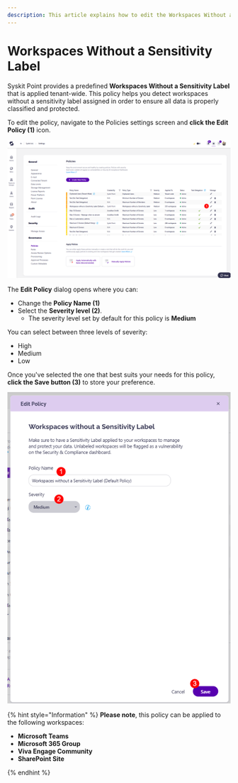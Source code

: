```yaml
---
description: This article explains how to edit the Workspaces Without a Sensitivity Label policy. 
---
```


# Workspaces Without a Sensitivity Label

Syskit Point provides a predefined **Workspaces Without a Sensitivity Label** that is applied tenant-wide. This policy helps you detect workspaces without a sensitivity label assigned in order to ensure all data is properly classified and protected. 

To edit the policy, navigate to the Policies settings screen and **click the Edit Policy (1)** icon.

![Workspaces Without a Sensitivity Label - Edit Policy](../../../static/img/workspaces-without-sensitivity-edit-policy.png)

The **Edit Policy** dialog opens where you can: 
* Change the **Policy Name (1)**
* Select the **Severity level (2)**.
  * The severity level set by default for this policy is **Medium**
  
You can select between three levels of severity: 

  * High
  * Medium
  * Low

Once you've selected the one that best suits your needs for this policy, **click the Save button (3)** to store your preference. 


![Workspaces Without a Sensitivity Label - Severity](../../../static/img/workspaces-without-sensitivity-severity.png)

{% hint style="Information" %}
**Please note**, this policy can be applied to the following workspaces:
* **Microsoft Teams**
* **Microsoft 365 Group**
* **Viva Engage Community**
* **SharePoint Site**

{% endhint %}